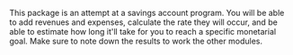 This package is an attempt at a savings account program. You will be able to add revenues and expenses, calculate the rate they will occur, and be able to estimate how long it'll take for you to reach a specific monetarial goal. Make sure to note down the results to work the other modules.